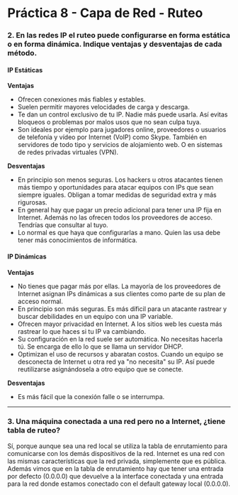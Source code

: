 # Práctica 8 - Capa de Red - Ruteo

### 2. En las redes IP el ruteo puede configurarse en forma estática o en forma dinámica. Indique ventajas y desventajas de cada método.

#### IP Estáticas

**Ventajas**

* Ofrecen conexiones más fiables y estables.
* Suelen permitir mayores velocidades de carga y descarga.
* Te dan un control exclusivo de tu IP. Nadie más puede usarla. Así evitas bloqueos o problemas por malos usos que no sean culpa tuya.
* Son ideales por ejemplo para jugadores online, proveedores o usuarios de telefonía y vídeo por Internet (VoIP) como Skype. También en servidores de todo tipo y servicios de alojamiento web. O en sistemas de redes privadas virtuales (VPN).

**Desventajas**

* En principio son menos seguras. Los hackers u otros atacantes tienen más tiempo y oportunidades para atacar equipos con IPs que sean siempre iguales. Obligan a tomar medidas de seguridad extra y más rigurosas.
* En general hay que pagar un precio adicional para tener una IP fija en Internet. Además no las ofrecen todos los proveedores de acceso. Tendrías que consultar al tuyo.
* Lo normal es que haya que configurarlas a mano. Quien las usa debe tener más conocimientos de informática.

#### IP Dinámicas

**Ventajas**

* No tienes que pagar más por ellas. La mayoría de los proveedores de Internet asignan IPs dinámicas a sus clientes como parte de su plan de acceso normal.
* En principio son más seguras. Es más díficil para un atacante rastrear y buscar debilidades en un equipo con una IP variable.
* Ofrecen mayor privacidad en Internet. A los sitios web les cuesta más rastrear lo que haces si tu IP va cambiando.
* Su configuración en la red suele ser automática. No necesitas hacerla tú. Se encarga de ello lo que se llama un servidor DHCP.
* Optimizan el uso de recursos y abaratan costos. Cuando un equipo se desconecta de Internet u otra red ya "no necesita" su IP. Así puede reutilizarse asignándosela a otro equipo que se conecte.

**Desventajas**

* Es más fácil que la conexión falle o se interrumpa.

---

### 3. Una máquina conectada a una red pero no a Internet, ¿tiene tabla de ruteo?

Sí, porque aunque sea una red local se utiliza la tabla de enrutamiento para comunicarse con los demás dispositivos de la red. Internet es una red con las mismas características que la red privada, simplemente que es pública. Además vimos que en la tabla de enrutamiento hay que tener una entrada por defecto (0.0.0.0) que devuelve a la interface conectada y una entrada para la red donde estamos conectado con el default gateway local (0.0.0.0).
